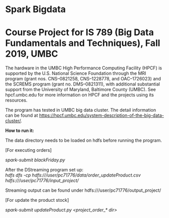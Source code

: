 # Spark Bigdata  
# Course Project for IS 789 (Big Data Fundamentals and Techniques), Fall 2019, UMBC   


The hardware in the UMBC High Performance Computing Facility (HPCF) is supported by the U.S. National Science Foundation through the MRI program (grant nos. CNS–0821258, CNS–1228778, and OAC–1726023) and the SCREMS program (grant no. DMS–0821311), with additional substantial support from the University of Maryland, Baltimore County (UMBC). See hpcf.umbc.edu for more information on HPCF and the projects using its resources.  

The program has tested in UMBC big data cluster. The detail information can be found at https://hpcf.umbc.edu/system-description-of-the-big-data-cluster/.  


**How to run it:**    
  
The data directory needs to be loaded on hdfs before running the program.  
  
[For executing orders]  

*spark-submit blackFriday.py*   
  
After the DStreaming program set up:   
*hdfs dfs -cp hdfs:///user/pc71776/data/order_updateProduct.csv hdfs:///user/pc71776/input_project/*  
  
Streaming output can be found under hdfs:///user/pc71776/output_project/  
  
[For update the product stock]  
  
*spark-submit updateProduct.py \<project_order_\* dir>*  

